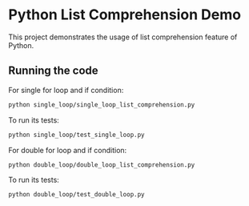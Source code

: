 
# Python List Comprehension Demo

This project demonstrates the usage of list comprehension feature of Python. 

## Running the code

For single for loop and if condition:

```bash
python single_loop/single_loop_list_comprehension.py
```

To run its tests:

```bash
python single_loop/test_single_loop.py
```

For double for loop and if condition:

```bash
python double_loop/double_loop_list_comprehension.py
```

To run its tests:

```bash
python double_loop/test_double_loop.py
```
